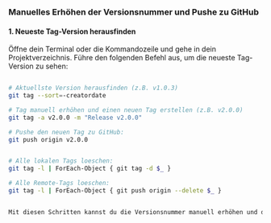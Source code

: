 ### Manuelles Erhöhen der Versionsnummer und Pushe zu GitHub

#### 1. Neueste Tag-Version herausfinden
Öffne dein Terminal oder die Kommandozeile und gehe in dein Projektverzeichnis. Führe den folgenden Befehl aus, um die neueste Tag-Version zu sehen:
```sh

# Aktuellste Version herausfinden (z.B. v1.0.3)
git tag --sort=-creatordate

# Tag manuell erhöhen und einen neuen Tag erstellen (z.B. v2.0.0)
git tag -a v2.0.0 -m "Release v2.0.0"

# Pushe den neuen Tag zu GitHub:
git push origin v2.0.0


# Alle lokalen Tags loeschen:
git tag -l | ForEach-Object { git tag -d $_ }

# Alle Remote-Tags loeschen:
git tag -l | ForEach-Object { git push origin --delete $_ }


Mit diesen Schritten kannst du die Versionsnummer manuell erhöhen und den Build-Prozess auslösen. 🚀😊

